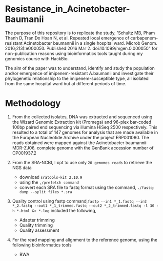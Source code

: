 # Resistance_in_Acinetobacter-Baumanii

The purpose of this repository is to replicate the study, 'Schultz MB, Pham Thanh D, Tran Do Hoan N, et al. Repeated local emergence of carbapenem-resistant Acinetobacter baumannii in a single hospital ward. Microb Genom. 2016;2(3):e000050. Published 2016 Mar 2. doi:10.1099/mgen.0.000050" for non-publication reasons using bioinformatics tools taught during my genomics course with HackBio.

The aim of the paper was to understand, identify and study the population and/or emergence of imipenem-resistant A.baumanii and investigate their phylogenetic relationship to the imipenem-susceptible type, all isolated from the same hospital ward but at different periods of time.

# Methodology

 1. From the collected isolates, DNA was extracted and sequenced using the Wizard Genomic Extraction kit (Promega) and 96-plex bar-coded 100bp paired end sequencing via illumina    HiSeq 2500 respectively. This resulted to a total of 147 genomes for analysis that are made available in the European Nucleotide Archive under the project ERP001080. The reads obtained were mapped against the Acinetobacter baumannii MDR-ZJ06, complete genome with the GenBank accession number of CP001937.2

 2. From the SRA-NCBI, I opt to use only `20 genomes reads` to retrieve the NGS data
	- download `sratools-kit 2.10.9`
	- using the `,/prefetch command`
	- convert each SRA file to fastq format using the command, `./fastq-dump --split files *.sra`

 3. Quality control using fastp command,`fastp --in1 *_1.fastq --in2 *_2.fastq --out1 *_1_trimmed.fastq --out2 *_2_trimmed.fastq -l 30 -h *.html &> *.log`
 included the following,
	- Adapter trimming
	- Quality trimming
	- Quality assessment

 4. For the read mapping and alignment to the reference genome, using the following bioinformatics tools
      - BWA


